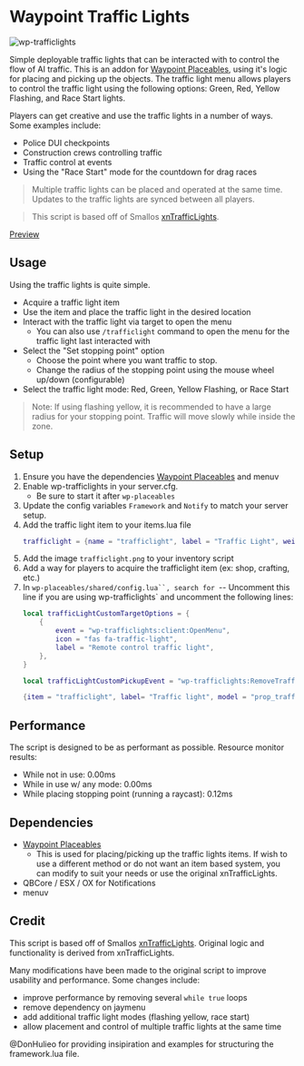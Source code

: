 # Waypoint Traffic Lights

![wp-trafficlights](https://github.com/WaypointRP/wp-trafficlights/assets/18689469/08129102-4bdb-43aa-b748-2724e1805374)

Simple deployable traffic lights that can be interacted with to control the flow of AI traffic.
This is an addon for [Waypoint Placeables](https://github.com/WaypointRP/wp-placeables), using it's logic for placing and picking up the objects. 
The traffic light menu allows players to control the traffic light using the following options: Green, Red, Yellow Flashing, and Race Start lights.

Players can get creative and use the traffic lights in a number of ways. Some examples include:
- Police DUI checkpoints
- Construction crews controlling traffic
- Traffic control at events
- Using the "Race Start" mode for the countdown for drag races

> Multiple traffic lights can be placed and operated at the same time. Updates to the traffic lights are synced between all players.

> This script is based off of Smallos [xnTrafficLights](https://github.com/smallo92/xnTrafficLights).

[Preview](https://www.youtube.com/watch?v=G4soDokEjZ8)

## Usage

Using the traffic lights is quite simple.
- Acquire a traffic light item
- Use the item and place the traffic light in the desired location
- Interact with the traffic light via target to open the menu
   - You can also use `/trafficlight` command to open the menu for the traffic light last interacted with
- Select the "Set stopping point" option
    - Choose the point where you want traffic to stop.
    - Change the radius of the stopping point using the mouse wheel up/down (configurable)
- Select the traffic light mode: Red, Green, Yellow Flashing, or Race Start

> Note: If using flashing yellow, it is recommended to have a large radius for your stopping point. Traffic will move slowly while inside the zone. 

## Setup

1. Ensure you have the dependencies [Waypoint Placeables](https://github.com/WaypointRP/wp-placeables) and menuv
2. Enable wp-trafficlights in your server.cfg.
    - Be sure to start it after `wp-placeables`
3. Update the config variables `Framework` and `Notify` to match your server setup.
4. Add the traffic light item to your items.lua file
    ```lua
    trafficlight = {name = "trafficlight", label = "Traffic Light", weight = 1000, type = "item", image = "trafficlight.png", unique = false, useable = true, shouldClose = true, combinable = nil, description = "A deployable traffic control device"},
    ```
5. Add the image `trafficlight.png` to your inventory script
6. Add a way for players to acquire the trafficlight item (ex: shop, crafting, etc.)
7. In `wp-placeables/shared/config.lua``, search for `-- Uncomment this line if you are using wp-trafficlights` and uncomment the following lines:
    ```lua
    local trafficLightCustomTargetOptions = {
        {
            event = "wp-trafficlights:client:OpenMenu",
            icon = "fas fa-traffic-light",
            label = "Remote control traffic light",
        },
    }

    local trafficLightCustomPickupEvent = "wp-trafficlights:RemoveTrafficLight"

    {item = "trafficlight", label= "Traffic light", model = "prop_traffic_03a", isFrozen = true, customTargetOptions = trafficLightCustomTargetOptions, customPickupEvent = trafficLightCustomPickupEvent},
    ```

## Performance

The script is designed to be as performant as possible.
Resource monitor results:
- While not in use: 0.00ms
- While in use w/ any mode: 0.00ms
- While placing stopping point (running a raycast): 0.12ms

## Dependencies

- [Waypoint Placeables](https://github.com/WaypointRP/wp-placeables)
   - This is used for placing/picking up the traffic lights items. If wish to use a different method or do not want an item based system, you can modify to suit your needs or use the original xnTrafficLights.
- QBCore / ESX / OX for Notifications 
- menuv

## Credit

This script is based off of Smallos [xnTrafficLights](https://github.com/smallo92/xnTrafficLights). Original logic and functionality is derived from xnTrafficLights.

Many modifications have been made to the original script to improve usability and performance. Some changes include:
- improve performance by removing several `while true` loops
- remove dependency on jaymenu
- add additional traffic light modes (flashing yellow, race start)
- allow placement and control of multiple traffic lights at the same time

@DonHulieo for providing insipiration and examples for structuring the framework.lua file.
